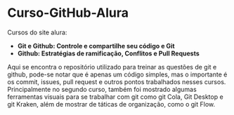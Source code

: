# Curso-GitHub-Alura

Cursos do site alura:
 * **Git e Github: Controle e compartilhe seu código e Git**
 * **Github: Estratégias de ramificação, Conflitos e Pull Requests**

Aqui se encontra o repositório utilizado para treinar as questões de git e github, pode-se notar que é apenas um código simples, mas o importante é os commit, issues, pull request e outros pontos trabalhados nesses cursos.
Principalmente no segundo curso, também foi mostrado algumas ferramentas visuais para se trabalhar com git como git Cola, Git Desktop e git Kraken, além de mostrar de táticas de organização, como o git Flow.
